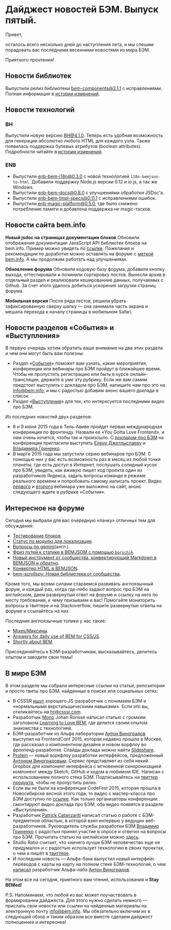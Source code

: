 # Дайджест новостей БЭМ. Выпуск пятый.

Привет, 

осталось всего несколько дней до наступления лета, и мы спешим порадовать вас последними весенними новостями из мира БЭМ.

Приятного прочтения!

## Новости библиотек

Выпустили релиз библиотеки bem-components@2.1.1 с исправлениями. Полная информация в [истории изменений](https://ru.bem.info/libs/bem-components/v2.1.1/changelog/). 

## Новости технологий

### BH

Выпустили новую версию BH@4.1.0. Теперь есть удобная возможность для генерации абсолютно любого HTML для каждого узла. Также появилась поддержка булевых атрибутов (boolean attributes). Подробности читайте 
в [истории изменений](https://ru.bem.info/technology/bh/v4.1.0/changelog/).

### ENB

  * Выпустили [enb-bem-i18n@0.3.0](https://ru.bem.info/tools/bem/enb-bem-i18n/changelog/#030) c новой технологией `i18n-bemjson-to-html`. Добавили поддержку Node.js версии 0.12 и io.js, а так же Windows.
  * Выпустили [enb-bem-docs@0.8.0](https://ru.bem.info/tools/bem/enb-bem-docs/changelog/#080) с улучшениями обработки JSDoc'а.
  * Выпустили [enb-bem-tmpl-specs@0.11.1](https://ru.bem.info/tools/bem/enb-bem-tmpl-specs/changelog/#0111) с исправлениями ошибок.
  * Выпустили [enb-magic-platform@0.5.0](https://ru.bem.info/tools/bem/enb-magic-platform/changelog/#050), где было снижено потребление памяти и добавлена поддержка не magic-тасков.

## Новости сайта bem.info

**Новый jsdoc на страницах документации блоков**
Обновили отображение документации JavaScript API библиотек блоков на bem.info. Пример можно увидеть по [ссылке](https://ru.bem.info/libs/bem-components/v2.1.1/desktop/button/jsdoc/). 
Пожелания и рекомендации по доработке можно оставлять на форуме с [меткой bem.info](https://ru.bem.info/forum/?labels=bem.info). 
А мы продолжим работать над улучшениями.

**Обновление форума**
Обновили кодовую базу форума, добавили кнопку выхода, оттестировали и починили сортировку постов. Вынесли архив в отдельный 
раздел и реализовали кешированние данных, получаемых с Github. За счет этого удалось добиться ускорения загрузки страниц форума.

**Мобильная версия**
После ряда тестов, решили убрать зафиксированную сверху шапку — она занимала часть экрана и мешала перехода к началу страницы 
в мобильном Safari.

## Новости разделов «События» и «Выступления»

В первую очередь хотим обратить ваше внимание на два этих раздела и чем они могут быть вам полезны:
  * Раздел «[События](https://ru.bem.info/events/)» поможет вам узнать, какие мероприятия, конференции или вебинары про БЭМ 
  пройдут в ближайшее время. Чтобы не пропустить регистрацию или быть в курсе онлайн-трансляции, держите в уме эту рубрику. 
  Если же вам самим предстоит выступить с докладом про БЭМ, напишите нам про это на [info@bem.info](mailto:info@bem.info), и 
  мы с радостью добавим анонс вашего доклада в список. 
  * Раздел «[Выступления](https://ru.bem.info/talks/)» для тех, кто интересуется последними видео про БЭМ. 

Из последних новостей двух разделов:
  * 8 и 9 июня 2015 года в Тель-Авиве пройдет первая международная конференция по фронтенду. Назвали ее «You Gotta Love Frontend», 
  и нам очень хочется, чтобы так и произошло. С [докладом про БЭМ](https://ru.bem.info/events/yglf-telaviv-2015/) на конференции 
  пригласили выступить [Елену Джетпыспаеву](https://ru.bem.info/authors/jetpyspayeva-yelena/) и 
  [Владимира Гриненко](https://ru.bem.info/authors/grinenko-vladimir/).
  * В марте 2015 года мы запустили серию вебинаров про БЭМ. С помощью них у вас есть возможность раз в месяц из любой точки 
  планеты, где есть доступ в Интернет, послушать солидный кусок про БЭМ, увидеть, как вживую пишет код проекта один из 
  разработчиков Яндекса, задать вопросы команде в режиме реального времени и попробовать самому написать проект. 
  Видео [первого](https://ru.bem.info/talks/beminar-css-2015/) и [второго](https://ru.bem.info/talks/beminar-build-2015/) вебинара 
  уже выложено на сайт, анонс следующего ждите в рубрике «События». 
 
## Интересное на форуме

Сегодня мы выбрали для вас очередную «пачку» отличных тем для обсуждения:
  * [Тестирование блоков](https://ru.bem.info/forum/422/).
  * [Статус по модулю для локализации](https://ru.bem.info/forum/416/).
  * [Вопросы по gemini](https://ru.bem.info/forum/396/)(англ.).
  * [Фриз путей к статике в BEMJSOM с помощью `borschik`](https://ru.bem.info/forum/402/).
  * [Новый инструмент от сообщества, конвертирующий Markdown в BEMJSON и обратно](https://ru.bem.info/forum/404/).
  * [Конвертер HTML в BEMJSON](https://ru.bem.info/forum/409/).
  * [bem-scrollspy: Новая библиотека от сообщества](https://ru.bem.info/forum/401/).

Кроме того, мы всеми силами стараемся развивать англоязычный форум, и каждый раз, когда где-либо задают вопрос про БЭМ на 
английском, даем развернутый ответ на форуме и ссылку на него по месту требования, к чему призываем и вас! Помогайте 
мониторить вопросы в твиттере и на Stackoverflow, пишите развернутые ответы на форуме и ссылайтесь на них. 

Последние англоязычные топики у нас такие:
  * [Mixes/Миксины](https://en.bem.info/forum/4/).
  * [Answers for daily use of BEM for CSS/JS](https://en.bem.info/forum/5/).
  * [Shortly about BEM](https://en.bem.info/forum/6/).

Присоединяйтесь к БЭМ-разработчикам, высказывайтесь, делитесь опытом и заводите свои темы!

## В мире БЭМ

В этом разделе мы собрали интересные ссылки на статьи, репозитории и просто твиты про БЭМ, найденные в поиске или социальных 
сетях:
  * В CSSSR [ищут](https://twitter.com/csssr_dev/status/585763063128686593) хорошего JS-разработчик с понимаем БЭМ и 
  «нормальными верстальщическими навыками». Если это вы, откликайтесь на [hr@csssr.com](mailto:hr@csssr.com).
  * Разработчик [Mono](http://mono.company/about/) Johan Ronsse написал статью с громким заголовком 
  [Learning to Love BEM](http://mono.company/journal/frontend/learning-to-love-bem/), где делится своим опытом знакомства с 
  технологией.
  * БЭМ-разработчик из Альфа лаборатории [Антон Виноградов](https://ru.bem.info/authors/vinogradov-anton/) выступил на 
  FrontendConf 2015, которая недавно прошла в Москве, где рассказал о компонентном дизайне и новом ворфлоу во 
  фронтенд-разработке. Слайды доклада можно найти [Slideshare](http://www.slideshare.net/awinogradov/ss-48422586). 
  * [Protein](http://theprotein.io/) — новый воркфлоу разработки интерфейсов, предложенный [Антоном Виноградовым](https://ru.bem.info/authors/vinogradov-anton/). 
  Сервис представляет из себя некий Dropbox для компонент интерфейса с мгновенной синхронизацией компонент между Sketch, GitHub 
  и кодом в любимом IDE. Написан с использованием полного стека БЭМ. Подписывайтесь на [твиттер продукта](https://twitter.com/protein_io), чтобы не пропустить релиз.
  * Если вы не были на конференции CodeFest 2015, которая прошла в Новосибирске весной этого года, то видео с мастер-класса про 
  БЭМ доступно по [ссылке](http://bit.ly/1d3siEl). Как только организаторы конференции смонтируют видео 
  доклада про БЭМ, оба видео появятся в разделе «Выступления».
  * Разработчик [Patrick Catanzariti](http://www.sitepoint.com/author/pcatanzariti/) написал статью о работе с БЭМ-предметной 
  областью, в которой взял интервью у ведущих веб-разработчиков. Руководитель службы разработки БЭМ 
  [Владимир Гриненко](https://ru.bem.info/authors/grinenko-vladimir/) с радостью принял участие в опросе и ответил на вопросы 
  про БЭМ. Прочитать статью на английском можно [здесь](http://www.sitepoint.com/working-bem-scale-advice-top-developers/).
  * Studio Ratio считает, что «ничего лучше БЭМ человечество еще не придумало» и с радостью использует технологию в своих 
  проектах, о чем и пишет в [твиттере](https://twitter.com/maximumratio/status/596690216523542528).
  * И последняя новость — Альфа-банк выпустил новый интерфейс переводов с карты на карту на полном стеке БЭМ-технологий, о 
  чем [написал](https://twitter.com/awinogradov/status/603531149307158528) разработчик Альфа-лаба [Антон Виноградов](https://ru.bem.info/authors/vinogradov-anton/).

На этом все на сегодня, приятного вам чтения, использования и **Stay BEMed**!

P.S. Напоминаем, что любой из вас может поучаствовать в формировании дайджеста. Для этого нужно сделать немного — прислать свои
новости или ссылки на найденные материалы на электронную почту [info@bem.info](mailto:info@bem.info). Мы обязательно включим 
их в следующий обзор и таким образом все вместе сделаем дайджест полноценнее и интереснее!

